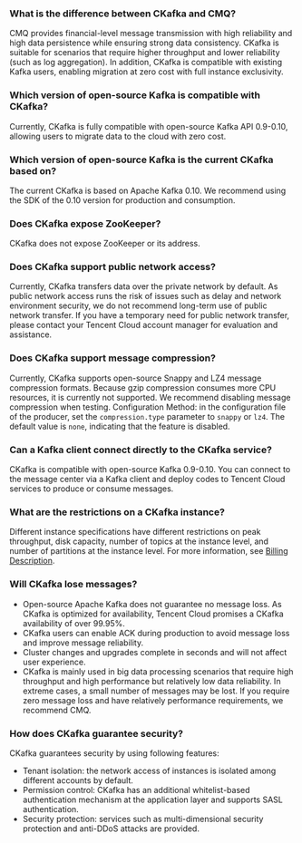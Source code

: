 ### What is the difference between CKafka and CMQ?
CMQ provides financial-level message transmission with high reliability and high data persistence while ensuring strong data consistency.
CKafka is suitable for scenarios that require higher throughput and lower reliability (such as log aggregation). In addition, CKafka is compatible with existing Kafka users, enabling migration at zero cost with full instance exclusivity.

### Which version of open-source Kafka is compatible with CKafka?
Currently, CKafka is fully compatible with open-source Kafka API 0.9-0.10, allowing users to migrate data to the cloud with zero cost.

### Which version of open-source Kafka is the current CKafka based on?
The current CKafka is based on Apache Kafka 0.10. We recommend using the SDK of the 0.10 version for production and consumption.

### Does CKafka expose ZooKeeper?
CKafka does not expose ZooKeeper or its address.

### Does CKafka support public network access?
Currently, CKafka transfers data over the private network by default. As public network access runs the risk of issues such as delay and network environment security, we do not recommend long-term use of public network transfer.
If you have a temporary need for public network transfer, please contact your Tencent Cloud account manager for evaluation and assistance.

### Does CKafka support message compression?
Currently, CKafka supports open-source Snappy and LZ4 message compression formats. Because gzip compression consumes more CPU resources, it is currently not supported.
We recommend disabling message compression when testing.
Configuration Method: in the configuration file of the producer, set the `compression.type` parameter to `snappy` or `lz4`. The default value is `none`, indicating that the feature is disabled.


### Can a Kafka client connect directly to the CKafka service?
CKafka is compatible with open-source Kafka 0.9-0.10. You can connect to the message center via a Kafka client and deploy codes to Tencent Cloud services to produce or consume messages.

### What are the restrictions on a CKafka instance?
Different instance specifications have different restrictions on peak throughput, disk capacity, number of topics at the instance level, and number of partitions at the instance level. For more information, see [Billing Description](https://intl.cloud.tencent.com/document/product/597/11745).




### Will CKafka lose messages?
- Open-source Apache Kafka does not guarantee no message loss. As CKafka is optimized for availability, Tencent Cloud promises a CKafka availability of over 99.95%.
- CKafka users can enable ACK during production to avoid message loss and improve message reliability.
- Cluster changes and upgrades complete in seconds and will not affect user experience.
- CKafka is mainly used in big data processing scenarios that require high throughput and high performance but relatively low data reliability. In extreme cases, a small number of messages may be lost. If you require zero message loss and have relatively performance requirements, we recommend CMQ.


### How does CKafka guarantee security?
CKafka guarantees security by using following features:
- Tenant isolation: the network access of instances is isolated among different accounts by default.
- Permission control: CKafka has an additional whitelist-based authentication mechanism at the application layer and supports SASL authentication.
- Security protection: services such as multi-dimensional security protection and anti-DDoS attacks are provided.


